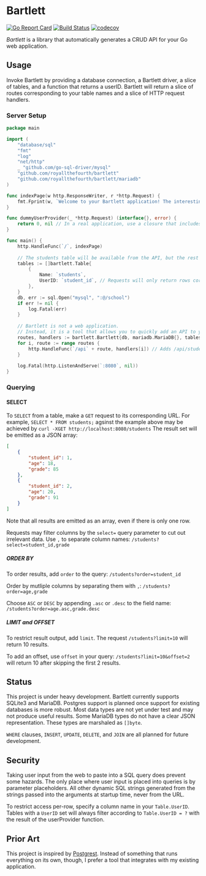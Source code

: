 # Bartlett

[![Go Report Card](https://goreportcard.com/badge/github.com/royallthefourth/bartlett)](https://goreportcard.com/report/github.com/royallthefourth/bartlett)
[![Build Status](https://travis-ci.org/royallthefourth/bartlett.svg?branch=master)](https://travis-ci.org/royallthefourth/bartlett)
[![codecov](https://codecov.io/gh/royallthefourth/bartlett/branch/master/graph/badge.svg)](https://codecov.io/gh/royallthefourth/bartlett)

*Bartlett* is a library that automatically generates a CRUD API for your Go web application.

## Usage

Invoke Bartlett by providing a database connection, a Bartlett driver, a slice of tables, and a function that returns a userID.
Bartlett will return a slice of routes corresponding to your table names and a slice of HTTP request handlers.

### Server Setup

```go
package main

import (
    "database/sql"
    "fmt"
    "log"
    "net/http"
    _ "github.com/go-sql-driver/mysql"
    "github.com/royallthefourth/bartlett"
    "github.com/royallthefourth/bartlett/mariadb"
)

func indexPage(w http.ResponseWriter, r *http.Request) {
    fmt.Fprint(w, `Welcome to your Bartlett application! The interesting parts are mounted under /api`)
}

func dummyUserProvider(_ *http.Request) (interface{}, error) {
    return 0, nil // In a real application, use a closure that includes your session handler to generate a user ID. 
}

func main() {
    http.HandleFunc(`/`, indexPage)
    
    // The students table will be available from the API, but the rest of the database will not.
    tables := []bartlett.Table{
    	{
            Name: `students`,
            UserID: `student_id`, // Requests will only return rows corresponding to their ID for this table.
    	},
    }
    db, err := sql.Open("mysql", ":@/school")
    if err != nil {
        log.Fatal(err)
    }
    
    // Bartlett is not a web application.
    // Instead, it is a tool that allows you to quickly add an API to your existing application.
    routes, handlers := bartlett.Bartlett{db, mariadb.MariaDB{}, tables, dummyUserProvider}.Routes()
    for i, route := range routes {
    	http.HandleFunc(`/api` + route, handlers[i]) // Adds /api/students to the server.
    }
    
    log.Fatal(http.ListenAndServe(`:8080`, nil))
}
```

### Querying

#### SELECT

To `SELECT` from a table, make a `GET` request to its corresponding URL.
For example, `SELECT * FROM students;` agsinst the example above may be achieved by `curl -XGET http://localhost:8080/students`
The result set will be emitted as a JSON array:
```json
[
    {
        "student_id": 1,
        "age": 18,
        "grade": 85
    },
    {
        "student_id": 2,
        "age": 20,
        "grade": 91
    }
]
```
Note that all results are emitted as an array, even if there is only one row.

Requests may filter columns by the `select=` query parameter to cut out irrelevant data.
Use `,` to separate column names: `/students?select=student_id,grade`

##### ORDER BY

To order results, add `order` to the query: `/students?order=student_id`

Order by mutliple columns by separating them with `,`: `/students?order=age,grade`

Choose `ASC` or `DESC` by appending `.asc` or `.desc` to the field name: `/students?order=age.asc,grade.desc`

##### LIMIT and OFFSET

To restrict result output, add `limit`. The request `/students?limit=10` will return 10 results.

To add an offset, use `offset` in your query: `/students?limit=10&offset=2` will return 10 after skipping the first 2 results.
 
## Status

This project is under heavy development.
Bartlett currently supports SQLite3 and MariaDB.
Postgres support is planned once support for existing databases is more robust.
Most data types are not yet under test and may not produce useful results.
Some MariaDB types do not have a clear JSON representation. These types are marshaled as `[]byte`.

`WHERE` clauses, `INSERT`, `UPDATE`, `DELETE`, and `JOIN` are all planned for future development.

## Security

Taking user input from the web to paste into a SQL query does prevent some hazards.
The only place where user input is placed into queries is by parameter placeholders.
All other dynamic SQL strings generated from the strings passed into the arguments at startup time, never from the URL.

To restrict access per-row, specify a column name in your `Table.UserID`.
Tables with a `UserID` set will always filter according to `Table.UserID = ?` with the result of the userProvider function.

## Prior Art

This project is inspired by [Postgrest](https://www.postgrest.org/).
Instead of something that runs everything on its own, though, I prefer a tool that integrates with my existing application.

